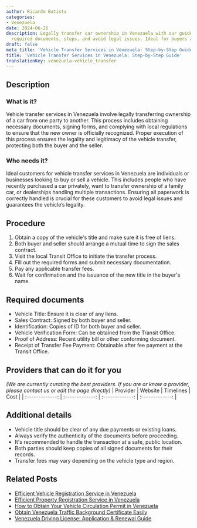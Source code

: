 ```yaml
---
author: Ricardo Batista
categories:
- Venezuela
date: 2024-06-26
description: Legally transfer car ownership in Venezuela with our guide. Learn about
  required documents, steps, and avoid legal issues. Ideal for buyers and sellers.
draft: false
meta_title: 'Vehicle Transfer Services in Venezuela: Step-by-Step Guide'
title: 'Vehicle Transfer Services in Venezuela: Step-by-Step Guide'
translationKey: venezuela-vehicle_transfer
---
```



## Description
### What is it?
Vehicle transfer services in Venezuela involve legally transferring ownership of a car from one party to another. This process includes obtaining necessary documents, signing forms, and complying with local regulations to ensure that the new owner is officially recognized. Proper execution of this process ensures the legality and legitimacy of the vehicle transfer, protecting both the buyer and the seller.

### Who needs it?
Ideal customers for vehicle transfer services in Venezuela are individuals or businesses looking to buy or sell a vehicle. This includes people who have recently purchased a car privately, want to transfer ownership of a family car, or dealerships handling multiple transactions. Ensuring all paperwork is correctly handled is crucial for these customers to avoid legal issues and guarantees the vehicle’s legality.

## Procedure

1. Obtain a copy of the vehicle's title and make sure it is free of liens.
2. Both buyer and seller should arrange a mutual time to sign the sales contract.
3. Visit the local Transit Office to initiate the transfer process.
4. Fill out the required forms and submit necessary documentation.
5. Pay any applicable transfer fees.
6. Wait for confirmation and the issuance of the new title in the buyer's name.


## Required documents

- Vehicle Title: Ensure it is clear of any liens.
- Sales Contract: Signed by both buyer and seller.
- Identification: Copies of ID for both buyer and seller.
- Vehicle Verification Form: Can be obtained from the Transit Office.
- Proof of Address: Recent utility bill or other conforming document.
- Receipt of Transfer Fee Payment: Obtainable after fee payment at the Transit Office.


## Providers that can do it for you
_(We are currently curating the best providers. If you are or know a provider, please contact us or edit the page directly)_
| Provider        |     Website     |     Timelines    |       Cost      |
| :-------------: | :-------------: |  :-------------: | :-------------: |

## Additional details

- Vehicle title should be clear of any due payments or existing loans.
- Always verify the authenticity of the documents before proceeding.
- It's recommended to handle the transaction at a safe, public location.
- Both parties should keep copies of all signed documents for their records.
- Transfer fees may vary depending on the vehicle type and region.




## Related Posts

- [Efficient Vehicle Registration Service in Venezuela](https://tramitit.com/guides/venezuela/vehicle_registration/)
- [Efficient Property Registration Service in Venezuela](https://tramitit.com/guides/venezuela/property_registration/)
- [How to Obtain Your Vehicle Circulation Permit in Venezuela](https://tramitit.com/guides/venezuela/circulation_permit/)
- [Obtain Venezuela Traffic Background Certificate Easily](https://tramitit.com/guides/venezuela/traffic_background_certificate/)
- [Venezuela Driving License: Application & Renewal Guide](https://tramitit.com/guides/venezuela/driving_license/)